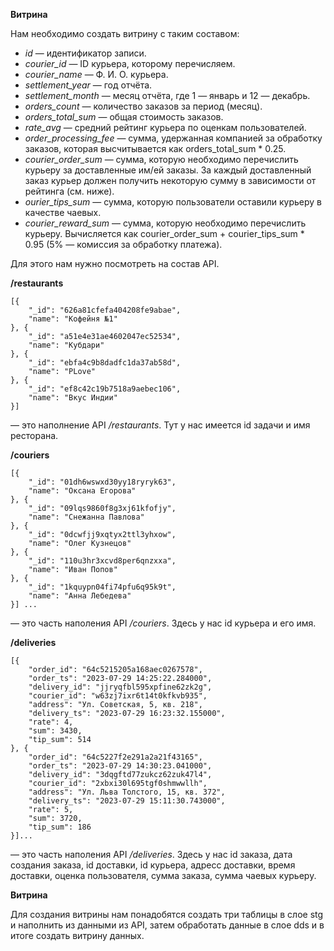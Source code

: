 **Витрина**

Нам необходимо создать витрину с таким составом:
- *id* — идентификатор записи.
- *courier_id* — ID курьера, которому перечисляем.
- *courier_name* — Ф. И. О. курьера.
- *settlement_year* — год отчёта.
- *settlement_month* — месяц отчёта, где 1 — январь и 12 — декабрь.
- *orders_count* — количество заказов за период (месяц).
- *orders_total_sum* — общая стоимость заказов.
- *rate_avg* — средний рейтинг курьера по оценкам пользователей.
- *order_processing_fee* — сумма, удержанная компанией за обработку заказов, которая высчитывается как orders_total_sum * 0.25.
- *courier_order_sum* — сумма, которую необходимо перечислить курьеру за доставленные им/ей заказы. За каждый доставленный заказ курьер должен получить некоторую сумму в зависимости от рейтинга (см. ниже).
- *ourier_tips_sum* — сумма, которую пользователи оставили курьеру в качестве чаевых.
- *courier_reward_sum* — сумма, которую необходимо перечислить курьеру. Вычисляется как courier_order_sum + courier_tips_sum * 0.95 (5% — комиссия за обработку платежа).

Для этого нам нужно посмотреть на состав API.

**/restaurants**
```
[{
    "_id": "626a81cfefa404208fe9abae",
    "name": "Кофейня №1"
}, {
    "_id": "a51e4e31ae4602047ec52534",
    "name": "Кубдари"
}, {
    "_id": "ebfa4c9b8dadfc1da37ab58d",
    "name": "PLove"
}, {
    "_id": "ef8c42c19b7518a9aebec106",
    "name": "Вкус Индии"
}]
```
— это наполнение API */restaurants*. Тут у нас имеется id задачи и имя ресторана.

**/couriers**
```
[{
    "_id": "01dh6wswxd30yy18ryryk63",
    "name": "Оксана Егорова"
}, {
    "_id": "09lqs9860f8g3xj61kfofjy",
    "name": "Снежанна Павлова"
}, {
    "_id": "0dcwfjj9xqtyx2ttl3yhxow",
    "name": "Олег Кузнецов"
}, {
    "_id": "110u3hr3xcvd8per6qnzxxa",
    "name": "Иван Попов"
}, {
    "_id": "1kquypn04fi74pfu6q95k9t",
    "name": "Анна Лебедева"
}] ...
```
— это часть наполения API */couriers*. Здесь у нас id курьера и его имя.

**/deliveries**
```
[{
    "order_id": "64c5215205a168aec0267578",
    "order_ts": "2023-07-29 14:25:22.284000",
    "delivery_id": "jjryqfbl595xpfine62zk2g",
    "courier_id": "w63zj7ixr6t14t0kfkvb935",
    "address": "Ул. Советская, 5, кв. 218",
    "delivery_ts": "2023-07-29 16:23:32.155000",
    "rate": 4,
    "sum": 3430,
    "tip_sum": 514
}, {
    "order_id": "64c5227f2e291a2a21f43165",
    "order_ts": "2023-07-29 14:30:23.041000",
    "delivery_id": "3dqgftd77zukcz62zuk47l4",
    "courier_id": "2xbxi30l695tgf0shmwwllh",
    "address": "Ул. Льва Толстого, 15, кв. 372",
    "delivery_ts": "2023-07-29 15:11:30.743000",
    "rate": 5,
    "sum": 3720,
    "tip_sum": 186
}]...
```
— это часть наполения API */deliveries*. Здесь у нас id заказа, дата создания заказа, id доставки, id курьера, адресс доставки, время доставки, оценка пользователя, сумма заказа, сумма чаевых курьеру.

**Витрина**

Для создания витрины нам понадобятся создать три таблицы в слое stg и наполнить из данными из API, затем обработать данные в слое dds и в итоге создать витрину данных.